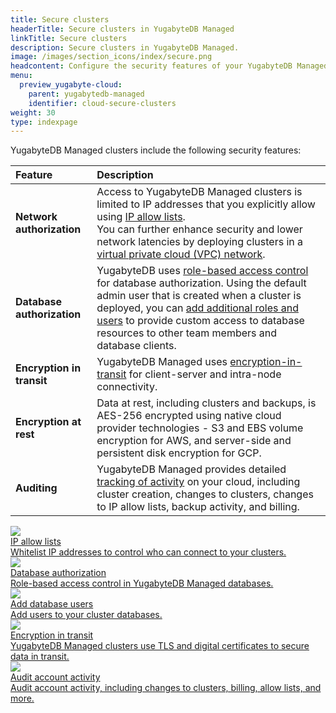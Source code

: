 ```yaml
---
title: Secure clusters
headerTitle: Secure clusters in YugabyteDB Managed
linkTitle: Secure clusters
description: Secure clusters in YugabyteDB Managed.
image: /images/section_icons/index/secure.png
headcontent: Configure the security features of your YugabyteDB Managed clusters.
menu:
  preview_yugabyte-cloud:
    parent: yugabytedb-managed
    identifier: cloud-secure-clusters
weight: 30
type: indexpage
---
```


YugabyteDB Managed clusters include the following security features:

| Feature | Description |
| :--- | :--- |
| **Network authorization** | Access to YugabyteDB Managed clusters is limited to IP addresses that you explicitly allow using [IP allow lists](add-connections/).<br>You can further enhance security and lower network latencies by deploying clusters in a [virtual private cloud (VPC) network](../cloud-basics/cloud-vpcs/). |
| **Database authorization** | YugabyteDB uses [role-based access control](cloud-users/) for database authorization. Using the default admin user that is created when a cluster is deployed, you can [add additional roles and users](add-users/) to provide custom access to database resources to other team members and database clients. |
| **Encryption in transit** | YugabyteDB Managed uses [encryption-in-transit](cloud-authentication/) for client-server and intra-node connectivity. |
| **Encryption at rest** | Data at rest, including clusters and backups, is AES-256 encrypted using native cloud provider technologies - S3 and EBS volume encryption for AWS, and server-side and persistent disk encryption for GCP. |
| **Auditing** | YugabyteDB Managed provides detailed [tracking of activity](cloud-activity/) on your cloud, including cluster creation, changes to clusters, changes to IP allow lists, backup activity, and billing. |

<div class="row">

  <div class="col-12 col-md-6 col-lg-12 col-xl-6">
    <a class="section-link icon-offset" href="add-connections/">
      <div class="head">
        <img class="icon" src="/images/section_icons/secure/tls-encryption/connect-to-cluster.png" aria-hidden="true" />
        <div class="title">IP allow lists</div>
      </div>
      <div class="body">
        Whitelist IP addresses to control who can connect to your clusters.
      </div>
    </a>
  </div>

  <div class="col-12 col-md-6 col-lg-12 col-xl-6">
    <a class="section-link icon-offset" href="cloud-users/">
      <div class="head">
        <img class="icon" src="/images/section_icons/secure/authorization.png" aria-hidden="true" />
        <div class="title">Database authorization</div>
      </div>
      <div class="body">
        Role-based access control in YugabyteDB Managed databases.
      </div>
    </a>
  </div>

  <div class="col-12 col-md-6 col-lg-12 col-xl-6">
    <a class="section-link icon-offset" href="add-users/">
      <div class="head">
        <img class="icon" src="/images/section_icons/secure/create-roles.png" aria-hidden="true" />
        <div class="title">Add database users</div>
      </div>
      <div class="body">
        Add users to your cluster databases.
      </div>
    </a>
  </div>

  <div class="col-12 col-md-6 col-lg-12 col-xl-6">
    <a class="section-link icon-offset" href="cloud-authentication/">
      <div class="head">
        <img class="icon" src="/images/section_icons/secure/tls-encryption/connect-to-cluster.png" aria-hidden="true" />
        <div class="title">Encryption in transit</div>
      </div>
      <div class="body">
        YugabyteDB Managed clusters use TLS and digital certificates to secure data in transit.
      </div>
    </a>
  </div>

  <div class="col-12 col-md-6 col-lg-12 col-xl-6">
    <a class="section-link icon-offset" href="cloud-activity/">
      <div class="head">
        <img class="icon" src="/images/section_icons/explore/monitoring.png" aria-hidden="true" />
        <div class="title">Audit account activity</div>
      </div>
      <div class="body">
        Audit account activity, including changes to clusters, billing, allow lists, and more.
      </div>
    </a>
  </div>
</div>
